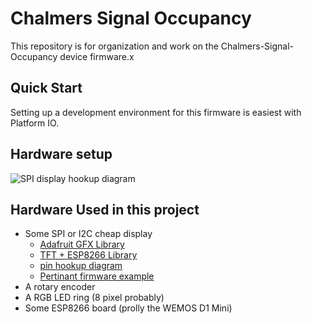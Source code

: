 # Chalmers Signal Occupancy

This repository is for organization and work on the Chalmers-Signal-Occupancy device firmware.x

## Quick Start
Setting up a development environment for this firmware is easiest with Platform IO.

## Hardware setup
![SPI display hookup diagram](https://raw.githubusercontent.com/akasoggybunz/Wemos-Mini-D1-with-1.44-TFT-LCD-ST7735-Driver/master/diagram.PNG)

## Hardware Used in this project
+ Some SPI or I2C cheap display
    - [Adafruit GFX Library](https://github.com/adafruit/Adafruit-GFX-Library)
    - [TFT + ESP8266 Library](https://github.com/lewisxhe/TFT_eSPI)
    - [pin hookup diagram](https://github.com/akasoggybunz/Wemos-Mini-D1-with-1.44-TFT-LCD-ST7735-Driver)
    - [Pertinant firmware example](https://github.com/lewisxhe/TFT_eSPI/blob/master/examples/320%20x%20240/weather-station/weather-station.ino)
+ A rotary encoder
+ A RGB LED ring (8 pixel probably)
+ Some ESP8266 board (prolly the WEMOS D1 Mini)